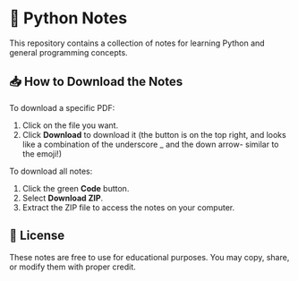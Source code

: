 # 🐍 Python Notes

This repository contains a collection of notes for learning Python and general programming concepts.

## 📥 How to Download the Notes

To download a specific PDF:

1. Click on the file you want.
2. Click **Download** to download it (the button is on the top right, and looks like a combination of the underscore _ and the down arrow- similar to the emoji!)

To download all notes:

1. Click the green **Code** button.
2. Select **Download ZIP**.
3. Extract the ZIP file to access the notes on your computer.

## 📄 License

These notes are free to use for educational purposes. You may copy, share, or modify them with proper credit.
